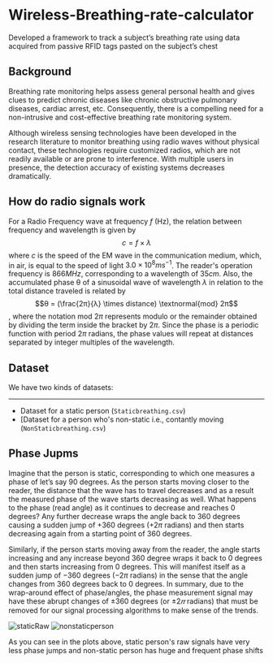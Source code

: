 # Wireless-Breathing-rate-calculator
Developed a framework to track a subject’s breathing rate using data acquired from passive RFID tags pasted on the subject’s chest
## Background
Breathing rate monitoring helps assess general personal health and gives clues to predict chronic diseases like chronic obstructive pulmonary diseases, cardiac arrest, etc. Consequently, there is a compelling need for a non-intrusive and cost-effective breathing rate monitoring system.

Although wireless sensing technologies have been developed in the research literature to monitor breathing using radio waves without physical contact, these technologies require customized radios, which are not readily available or are prone to interference. With multiple users in presence, the detection accuracy of existing systems decreases dramatically.

## How do radio signals work
For a Radio Frequency wave at frequency $f$ (Hz), the relation between frequency and wavelength is given by $$c = f \times \lambda$$ where $c$ is the speed of the EM wave in the communication medium, which, in air, is equal to the speed of light $3.0 \times 10^{8} ms^{−1}$. The reader's operation frequency is $866 MHz$, corresponding to a wavelength of $35cm$. Also, the accumulated phase θ of a sinusoidal wave of wavelength $λ$ in relation to the total distance traveled is related by $$θ = (\frac{2π}{λ} \times distance) \textnormal{mod} 2π$$, where the notation mod $2π$ represents modulo or the remainder obtained by dividing the term inside the bracket by $2π$. Since the phase is a periodic function with period $2π$ radians, the phase values will  repeat at distances separated by integer multiples of the wavelength.

## Dataset
We have two kinds of datasets:
***
* Dataset for a static person (`Staticbreathing.csv`)
* [Dataset for a person who's non-static i.e., contantly moving (`NonStaticbreathing.csv`)

## Phase Jupms
Imagine that the person is static, corresponding to which one measures a phase of let’s say $90$ degrees. As the person starts moving closer to the reader, the distance that the wave has to travel decreases and as a result the measured phase of the wave starts decreasing as well. What happens to the phase (read angle) as it continues to decrease and reaches $0$ degrees? Any further decrease wraps the angle back to $360$ degrees causing a sudden jump of $+360$ degrees ($+2π$ radians) and then starts decreasing again from a starting point of 360 degrees. 

Similarly, if the person starts moving away from the reader, the angle starts increasing and any increase beyond $360$ degree wraps it back to $0$ degrees and then starts increasing from $0$ degrees. This will manifest itself as a sudden jump of $-360$ degrees ($-2π$ radians) in the sense that the angle changes from $360$ degrees back to $0$ degrees. In summary, due to the wrap-around effect of phase/angles, the phase measurement signal may have these abrupt changes of $± 360$ degrees (or $± 2𝜋$ radians) that must be removed for our signal processing algorithms to make sense of the trends. 

![staticRaw](https://github.com/MohtashimButt/Wireless-Breathing-rate-calculator/assets/87702903/857ff9a4-6282-4523-a1e0-1df272e33e8b) 
![nonstaticperson](https://github.com/MohtashimButt/Wireless-Breathing-rate-calculator/assets/87702903/9e482a61-652d-42ca-a2c0-bcb474c700fb)

As you can see in the plots above, static person's raw signals have very less phase jumps and non-static person has huge and frequent phase shifts
